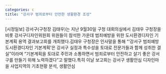 ```yaml
---
categories: c
title: "강서구 범죄로부터 안전한 생활환경 조성"
---
```

[시정일보] 강서구(구청장 김태우)는 지난 9월30일 구청 대회의실에서 김태우 구청장을 비롯 강서구디자인위원회 위원들이 참석한 가운데 범죄예방을 위한 도시환경디자인 기본계획 용역 결과보고회를 개최했다.김태우 구청장은 인사말을 통해 “‘강서구 범죄예방 도시환경디자인 기본계획’은 강서구 실정과 특수성을 토대로 전문가들과 함께 성취한 결실”이라며 “기본계획을 토대로 주민과 소통하면서 범죄로부터 안전하고 살기 좋은 강서구를 만들기 위해 노력하겠다”고 말했다.특히 이날 보고회는 강서구 생활안심 디자인마을 사업지역의 기초현황 분석, 생활안심